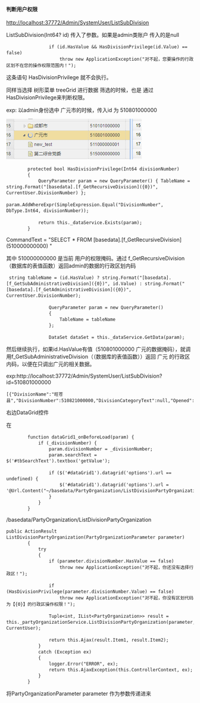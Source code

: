 #### 判断用户权限

[http://localhost:37772/Admin/SystemUser/ListSubDivision](http://localhost:37772/Admin/SystemUser/ListSubDivision)

ListSubDivision\(Int64? id\) 传入了参数。如果是admin类账户 传入的是null

```
                if (id.HasValue && HasDivisionPrivilege(id.Value) == false)
                    throw new ApplicationException("对不起，您要操作的行政区划不在您的操作权限范围内！");
```

这条语句 HasDivisionPrivilege 就不会执行。

同样当选择 树形菜单 treeGrid 进行数据 筛选的时候，也是 通过 HasDivisionPrivilege来判断权限。

exp: 以admin身份选中  广元市的时候，传入id 为 510801000000

![](/assets/TreeGridSelcet1.png)

```
        protected bool HasDivisionPrivilege(Int64 divisionNumber)
        {
            QueryParameter param = new QueryParameter() { TableName = string.Format("[basedata].[f_GetRecursiveDivision]({0})", CurrentUser.DivisionNumber) };
            param.AddWhereExpr(SimpleExpression.Equal("DivisionNumber", DbType.Int64, divisionNumber));

            return this._dataService.Exists(param);
        }
```

CommandText = "SELECT  \*  FROM \[basedata\].\[f\_GetRecursiveDivision\]\(510000000000\) "

其中 510000000000 是当前 用户的权限掩码。通过 f\_GetRecursiveDivision（数据库的表值函数）返回admin的数据的行政区划内码

```
 string tableName = (id.HasValue) ? string.Format("[basedata].[f_GetSubAdministrativeDivision]({0})", id.Value) : string.Format("[basedata].[f_GetAdministrativeDivision]({0})", CurrentUser.DivisionNumber);

                QueryParameter param = new QueryParameter()
                {
                    TableName = tableName
                };

                DataSet dataSet = this._dataService.GetData(param);
```

然后继续执行，如果id.HasValue有值（510801000000 广元的数据掩码），就调用f\_GetSubAdministrativeDivision（（数据库的表值函数））返回 广元 的行政区内码，以便在只调出广元的相关数据。

exp:http://localhost:37772/Admin/SystemUser/ListSubDivision?id=510801000000

```
[{"DivisionName":"旺苍县","DivisionNumber":510821000000,"DivisionCategoryText":null,"Opened":true,"state":"closed","Description":null}]
```



右边DataGrid控件 

在

```
        function dataGrid1_onBeforeLoad(param) {
            if (_divisionNumber) {
                param.divisionNumber = _divisionNumber;
                param.searchText = $('#tbSearchText').textbox('getValue');

                if ($('#dataGrid1').datagrid('options').url == undefined) {
                    $('#dataGrid1').datagrid('options').url = '@Url.Content("~/basedata/PartyOrganization/ListDivisionPartyOrganization")';
                }
            }
        }
```

/basedata/PartyOrganization/ListDivisionPartyOrganization

```
public ActionResult ListDivisionPartyOrganization(PartyOrganizationParameter parameter)
        {
            try
            {
                if (parameter.divisionNumber.HasValue == false)
                    throw new ApplicationException("对不起，你还没有选择行政区！");

                if (HasDivisionPrivilege(parameter.divisionNumber.Value) == false)
                    throw new ApplicationException("对不起，你没有区划代码为【{0}】的行政区操作权限！");

                Tuple<int, IList<PartyOrganization>> result = this._partyOrganizationService.ListDivisionPartyOrganization(parameter, CurrentUser);

                return this.Ajax(result.Item1, result.Item2);
            }
            catch (Exception ex)
            {
                logger.Error("ERROR", ex);
                return this.AjaxException(this.ControllerContext, ex);
            }
        }
```



将PartyOrganizationParameter parameter 作为参数传递进来



